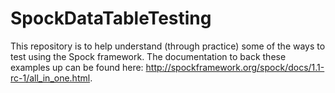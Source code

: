 # SpockDataTableTesting

This repository is to help understand (through practice) some of the ways to test using the Spock framework. 
The documentation to back these examples up can be found here: http://spockframework.org/spock/docs/1.1-rc-1/all_in_one.html.
  
